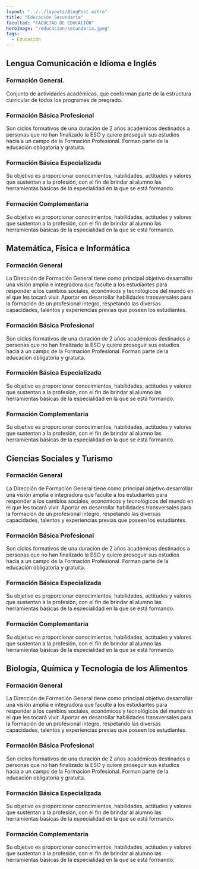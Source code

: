 ```yaml
---
layout: "../../layouts/BlogPost.astro"
title: "Educación Secundaria"
facultad: "FACULTAD DE EDUCACIÓN"
heroImage: "/educacion/secundaria.jpeg"
tags:
  - Educación
---
```


## Lengua Comunicación e Idioma e Inglés

### Formación General.

Conjunto de actividades académicas, que conforman parte de la estructura curricular de todos los programas de pregrado.

### Formación Básica Profesional

Son ciclos formativos de una duración de 2 años académicos destinados a personas que no han finalizado la ESO y quiere proseguir sus estudios hacia a un campo de la Formación Profesional. Forman parte de la educación obligatoria y gratuita.

### Formación Básica Especializada

Su objetivo es proporcionar conocimientos, habilidades, actitudes y valores que sustentan a la profesión, con el fin de brindar al alumno las herramientas básicas de la especialidad en la que se está formando.

### Formación Complementaria

Su objetivo es proporcionar conocimientos, habilidades, actitudes y valores que sustentan a la profesión, con el fin de brindar al alumno las herramientas básicas de la especialidad en la que se está formando.

## Matemática, Física e Informática

### Formación General

La Dirección de Formación General tiene como principal objetivo desarrollar una visión amplia e integradora que faculte a los estudiantes para responder a los cambios sociales, económicos y tecnológicos del mundo en el que les tocará vivir. Aportar en desarrollar habilidades transversales para la formación de un profesional íntegro, respetando las diversas capacidades, talentos y experiencias previas que poseen los estudiantes.

### Formación Básica Profesional

Son ciclos formativos de una duración de 2 años académicos destinados a personas que no han finalizado la ESO y quiere proseguir sus estudios hacia a un campo de la Formación Profesional. Forman parte de la educación obligatoria y gratuita.

### Formación Básica Especializada

Su objetivo es proporcionar conocimientos, habilidades, actitudes y valores que sustentan a la profesión, con el fin de brindar al alumno las herramientas básicas de la especialidad en la que se está formando.

### Formación Complementaria

Su objetivo es proporcionar conocimientos, habilidades, actitudes y valores que sustentan a la profesión, con el fin de brindar al alumno las herramientas básicas de la especialidad en la que se está formando.

## Ciencias Sociales y Turismo

### Formación General

La Dirección de Formación General tiene como principal objetivo desarrollar una visión amplia e integradora que faculte a los estudiantes para responder a los cambios sociales, económicos y tecnológicos del mundo en el que les tocará vivir. Aportar en desarrollar habilidades transversales para la formación de un profesional íntegro, respetando las diversas capacidades, talentos y experiencias previas que poseen los estudiantes.

### Formación Básica Profesional

Son ciclos formativos de una duración de 2 años académicos destinados a personas que no han finalizado la ESO y quiere proseguir sus estudios hacia a un campo de la Formación Profesional. Forman parte de la educación obligatoria y gratuita.

### Formación Básica Especializada

Su objetivo es proporcionar conocimientos, habilidades, actitudes y valores que sustentan a la profesión, con el fin de brindar al alumno las herramientas básicas de la especialidad en la que se está formando.

### Formación Complementaria

Su objetivo es proporcionar conocimientos, habilidades, actitudes y valores que sustentan a la profesión, con el fin de brindar al alumno las herramientas básicas de la especialidad en la que se está formando.

## Biología, Química y Tecnología de los Alimentos

### Formación General

La Dirección de Formación General tiene como principal objetivo desarrollar una visión amplia e integradora que faculte a los estudiantes para responder a los cambios sociales, económicos y tecnológicos del mundo en el que les tocará vivir. Aportar en desarrollar habilidades transversales para la formación de un profesional íntegro, respetando las diversas capacidades, talentos y experiencias previas que poseen los estudiantes.

### Formación Básica Profesional

Son ciclos formativos de una duración de 2 años académicos destinados a personas que no han finalizado la ESO y quiere proseguir sus estudios hacia a un campo de la Formación Profesional. Forman parte de la educación obligatoria y gratuita.

### Formación Básica Especializada

Su objetivo es proporcionar conocimientos, habilidades, actitudes y valores que sustentan a la profesión, con el fin de brindar al alumno las herramientas básicas de la especialidad en la que se está formando.

### Formación Complementaria

Su objetivo es proporcionar conocimientos, habilidades, actitudes y valores que sustentan a la profesión, con el fin de brindar al alumno las herramientas básicas de la especialidad en la que se está formando.
